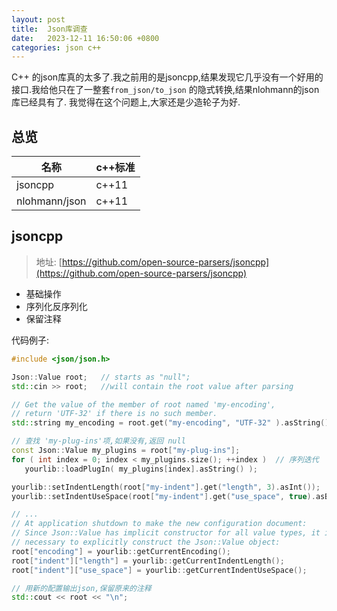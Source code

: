 ```yaml
---
layout: post
title:  Json库调查
date:   2023-12-11 16:50:06 +0800
categories: json c++
---
```



C++ 的json库真的太多了.我之前用的是jsoncpp,结果发现它几乎没有一个好用的接口.我给他只在了一整套`from_json/to_json` 的隐式转换,结果nlohmann的json库已经具有了. 我觉得在这个问题上,大家还是少造轮子为好.

## 总览

| 名称| c++标准|
|---|---|
|jsoncpp|c++11|
|nlohmann/json|c++11|

## jsoncpp

> 地址: [https://github.com/open-source-parsers/jsoncpp](https://github.com/open-source-parsers/jsoncpp)

- 基础操作
- 序列化反序列化
- 保留注释


代码例子:

```c++
#include <json/json.h>

Json::Value root;   // starts as "null"; 
std::cin >> root;   //will contain the root value after parsing

// Get the value of the member of root named 'my-encoding', 
// return 'UTF-32' if there is no such member.
std::string my_encoding = root.get("my-encoding", "UTF-32" ).asString();

// 查找 'my-plug-ins'项,如果没有,返回 null
const Json::Value my_plugins = root["my-plug-ins"];
for ( int index = 0; index < my_plugins.size(); ++index )  // 序列迭代
   yourlib::loadPlugIn( my_plugins[index].asString() );

yourlib::setIndentLength(root["my-indent"].get("length", 3).asInt());
yourlib::setIndentUseSpace(root["my-indent"].get("use_space", true).asBool());

// ...
// At application shutdown to make the new configuration document:
// Since Json::Value has implicit constructor for all value types, it is not
// necessary to explicitly construct the Json::Value object:
root["encoding"] = yourlib::getCurrentEncoding();
root["indent"]["length"] = yourlib::getCurrentIndentLength();
root["indent"]["use_space"] = yourlib::getCurrentIndentUseSpace();

// 用新的配置输出json,保留原来的注释
std::cout << root << "\n";
```